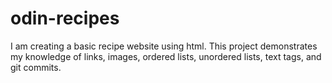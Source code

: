 # odin-recipes

I am creating a basic recipe website using html. This project demonstrates my knowledge of links, images, ordered lists, unordered lists, text tags, and git commits.